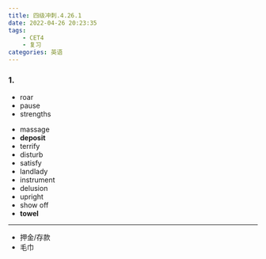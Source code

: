 ```yaml
---
title: 四级冲刺.4.26.1
date: 2022-04-26 20:23:35
tags:
    - CET4
    - 复习
categories: 英语
---
```

### 1.
+ roar
+ pause
+ strengths
<!-- more -->
+ massage
+ **deposit**
+ terrify
+ disturb
+ satisfy
+ landlady
+ instrument
+ delusion
+ upright
+ show off
+ **towel**
---
+ 押金/存款
+ 毛巾